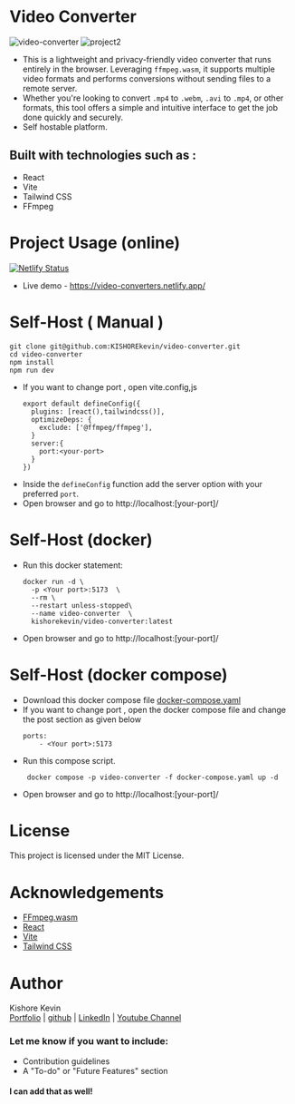 # Video Converter

![video-converter](https://github.com/user-attachments/assets/b6c68929-da3f-4f86-8738-d6e9168f92ff)
![project2](https://github.com/user-attachments/assets/8b0182e7-3948-41e1-a69e-d383be1b6eb2)

- This is a lightweight and privacy-friendly video converter that runs entirely in the browser. Leveraging `ffmpeg.wasm`, it supports multiple video formats and performs conversions without sending files to a remote server.
- Whether you're looking to convert `.mp4` to `.webm`, `.avi` to `.mp4`, or other formats, this tool offers a simple and intuitive interface to get the job done quickly and securely.
- Self hostable platform.

## Built with technologies such as :
* React
* Vite
* Tailwind CSS
* FFmpeg
  
# Project Usage (online)
[![Netlify Status](https://api.netlify.com/api/v1/badges/d64e282d-1f9e-4242-8a67-a115b70e06ae/deploy-status)](https://app.netlify.com/sites/video-converters/deploys)
* Live demo - https://video-converters.netlify.app/

# Self-Host ( Manual )
```
git clone git@github.com:KISHOREkevin/video-converter.git
cd video-converter
npm install
npm run dev
```
* If you want to change port , open vite.config,js
  ```
  export default defineConfig({
    plugins: [react(),tailwindcss()],
    optimizeDeps: {
      exclude: ['@ffmpeg/ffmpeg'],
    }
    server:{
      port:<your-port>
    }
  })
  ```
* Inside the `defineConfig` function add the server option with your preferred `port`.
* Open browser and go to http://localhost:[your-port]/

# Self-Host (docker)
* Run this docker statement:
  ```
  docker run -d \
    -p <Your port>:5173  \
    --rm \
    --restart unless-stopped\
    --name video-converter  \
    kishorekevin/video-converter:latest
  ```
* Open browser and go to http://localhost:[your-port]/

# Self-Host (docker compose)
* Download this docker compose file
  [docker-compose.yaml](https://raw.githubusercontent.com/KISHOREkevin/video-converter/refs/heads/main/docker-compose.yaml)
* If you want to change port , open the docker compose file and change the post section as given below
  ```
  ports:
      - <Your port>:5173
  ```
* Run this compose script.
  ```
   docker compose -p video-converter -f docker-compose.yaml up -d
  ```
* Open browser and go to http://localhost:[your-port]/

# License
This project is licensed under the MIT License.

# Acknowledgements
- [FFmpeg.wasm](https://github.com/ffmpegwasm/ffmpeg.wasm)
- [React](https://reactjs.org/)
- [Vite](https://vitejs.dev/)
- [Tailwind CSS](https://tailwindcss.com/)

# Author
Kishore Kevin   
[Portfolio](https://kishorekevin.netlify.app/) | [github](https://github.com/KISHOREkevin/) | [LinkedIn](https://www.linkedin.com/in/kishore-kevin-a5a873290) | 
[Youtube Channel](https://youtube.com/@codex_arch)

 
### Let me know if you want to include:
- Contribution guidelines
- A "To-do" or "Future Features" section  
#### I can add that as well!
